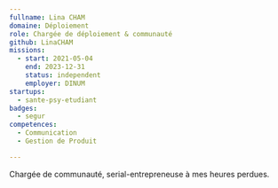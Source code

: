 ```yaml
---
fullname: Lina CHAM
domaine: Déploiement
role: Chargée de déploiement & communauté
github: LinaCHAM
missions:
  - start: 2021-05-04
    end: 2023-12-31
    status: independent
    employer: DINUM
startups:
  - sante-psy-etudiant
badges:
  - segur
competences:
  - Communication
  - Gestion de Produit

---
```

Chargée de communauté, serial-entrepreneuse à mes heures perdues.
